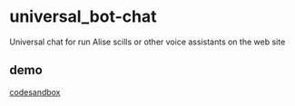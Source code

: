 # universal_bot-chat
Universal chat for run Alise scills or other voice assistants on the web site

## demo
[codesandbox](https://codesandbox.io/p/github/max36895/universal_bot-chat/draft/objective-platform?create=true&file=%2FREADME.md)